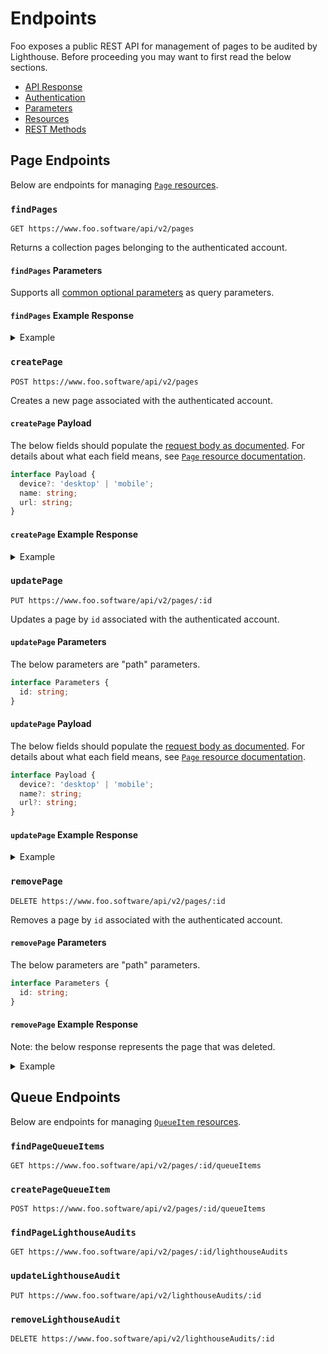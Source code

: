 # Endpoints

Foo exposes a public REST API for management of pages to be audited by Lighthouse. Before proceeding you may want to first read the below sections.

- [API Response](./api-response.md)
- [Authentication](./authentication.md)
- [Parameters](./parameters.md)
- [Resources](./resources.md)
- [REST Methods](./rest-methods.md)

## Page Endpoints

Below are endpoints for managing [`Page` resources](./resources.md#page).

### `findPages`

```
GET https://www.foo.software/api/v2/pages
```

Returns a collection pages belonging to the authenticated account.

#### `findPages` Parameters

Supports all [common optional parameters](./parameters.md) as query parameters.

#### `findPages` Example Response

<details>
  <summary>Example</summary>
  
```json
{
  "data": [
    {
      "url" : "https://www.foo.software/lighthouse",
      "createdAt" : "2020-09-06T17:50:00.127Z",
      "device" : "mobile",
      "name" : "Lighthouse Page",
      "id" : "5f55214823d9f90038cb2d7b"
    },
    {
      "name" : "Web Vitals Page",
      "device" : "mobile",
      "id" : "5f55201023d9f90038cb2d74",
      "createdAt" : "2020-09-06T17:44:48.862Z",
      "url" : "https://www.foo.software/web-vitals/"
    }
  ]
}
```
</details>

### `createPage`

```
POST https://www.foo.software/api/v2/pages
```

Creates a new page associated with the authenticated account.

#### `createPage` Payload

The below fields should populate the [request body as documented](./rest-methods.md#post). For details about what each field means, see [`Page` resource documentation](./resources.md#page).

```typescript
interface Payload {
  device?: 'desktop' | 'mobile';
  name: string;
  url: string;
}
```

#### `createPage` Example Response

<details>
  <summary>Example</summary>
  
```json
{
  "data": {
    "url" : "https://www.foo.software/lighthouse",
    "createdAt" : "2020-09-06T17:50:00.127Z",
    "device" : "mobile",
    "name" : "Lighthouse Page",
    "id" : "5f55214823d9f90038cb2d7b"
  }
}
```
</details>

### `updatePage`

```
PUT https://www.foo.software/api/v2/pages/:id
```

Updates a page by `id` associated with the authenticated account.

#### `updatePage` Parameters

The below parameters are "path" parameters.

```typescript
interface Parameters {
  id: string;
}
```

#### `updatePage` Payload

The below fields should populate the [request body as documented](./rest-methods.md#put). For details about what each field means, see [`Page` resource documentation](./resources.md#page).

```typescript
interface Payload {
  device?: 'desktop' | 'mobile';
  name?: string;
  url?: string;
}
```

#### `updatePage` Example Response

<details>
  <summary>Example</summary>
  
```json
{
  "data": {
    "url" : "https://www.foo.software/lighthouse",
    "createdAt" : "2020-09-06T17:50:00.127Z",
    "device" : "mobile",
    "name" : "Lighthouse Page (updated)",
    "id" : "5f55214823d9f90038cb2d7b"
  }
}
```
</details>

### `removePage`

```
DELETE https://www.foo.software/api/v2/pages/:id
```

Removes a page by `id` associated with the authenticated account.

#### `removePage` Parameters

The below parameters are "path" parameters.

```typescript
interface Parameters {
  id: string;
}
```

#### `removePage` Example Response

Note: the below response represents the page that was deleted.

<details>
  <summary>Example</summary>
  
```json
{
  "data": {
    "url" : "https://www.foo.software/lighthouse",
    "createdAt" : "2020-09-06T17:50:00.127Z",
    "device" : "mobile",
    "name" : "Lighthouse Page (updated)",
    "id" : "5f55214823d9f90038cb2d7b"
  }
}
```
</details>

## Queue Endpoints

Below are endpoints for managing [`QueueItem` resources](./resources.md#queueitem).

### `findPageQueueItems`

```
GET https://www.foo.software/api/v2/pages/:id/queueItems
```

### `createPageQueueItem`

```
POST https://www.foo.software/api/v2/pages/:id/queueItems
```

### `findPageLighthouseAudits`

```
GET https://www.foo.software/api/v2/pages/:id/lighthouseAudits
```

### `updateLighthouseAudit`

```
PUT https://www.foo.software/api/v2/lighthouseAudits/:id
```

### `removeLighthouseAudit`

```
DELETE https://www.foo.software/api/v2/lighthouseAudits/:id
```
